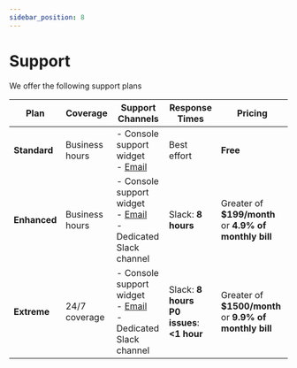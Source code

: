 ```yaml
---
sidebar_position: 8
---
```


# Support

We offer the following support plans 


| Plan       | Coverage                  | Support Channels                                                                                 | Response Times                        | Pricing                           |
|------------|----------------------------|--------------------------------------------------------------------------------------------------|---------------------------------------|-----------------------------------|
| **Standard**  | Business hours            | - Console support widget  <br /> - [Email](mailto:support@dragonflydb.io) | Best effort                               | **Free**                          |
| **Enhanced**  | Business hours            | - Console support widget  <br /> - [Email](mailto:support@dragonflydb.io)  <br /> - Dedicated Slack channel | Slack: **8 hours**                    | Greater of **$199/month** or **4.9% of monthly bill** |
| **Extreme**   | 24/7 coverage             | - Console support widget  <br /> - [Email](mailto:support@dragonflydb.io)  <br /> - Dedicated Slack channel | Slack: **8 hours** <br /> **P0 issues**: **<1 hour** | Greater of **$1500/month** or **9.9% of monthly bill** |
